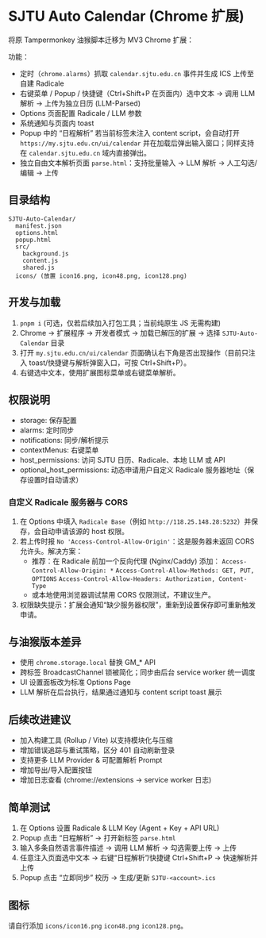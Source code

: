 # SJTU Auto Calendar (Chrome 扩展)

将原 Tampermonkey 油猴脚本迁移为 MV3 Chrome 扩展：

功能：
- 定时（`chrome.alarms`）抓取 `calendar.sjtu.edu.cn` 事件并生成 ICS 上传至自建 Radicale
- 右键菜单 / Popup / 快捷键（Ctrl+Shift+P 在页面内）选中文本 -> 调用 LLM 解析 -> 上传为独立日历 (LLM-Parsed)
- Options 页面配置 Radicale / LLM 参数
- 系统通知与页面内 toast
 - Popup 中的 “日程解析” 若当前标签未注入 content script，会自动打开 `https://my.sjtu.edu.cn/ui/calendar` 并在加载后弹出输入窗口；同样支持在 `calendar.sjtu.edu.cn` 域内直接弹出。
 - 独立自由文本解析页面 `parse.html`：支持批量输入 -> LLM 解析 -> 人工勾选/编辑 -> 上传

## 目录结构
```
SJTU-Auto-Calendar/
  manifest.json
  options.html
  popup.html
  src/
    background.js
    content.js
    shared.js
  icons/ (放置 icon16.png, icon48.png, icon128.png)
```

## 开发与加载
1. `pnpm i` (可选，仅若后续加入打包工具；当前纯原生 JS 无需构建)
2. Chrome -> 扩展程序 -> 开发者模式 -> 加载已解压的扩展 -> 选择 `SJTU-Auto-Calendar` 目录
3. 打开 `my.sjtu.edu.cn/ui/calendar` 页面确认右下角是否出现操作（目前只注入 toast/快捷键与解析弹窗入口，可按 Ctrl+Shift+P）。
4. 右键选中文本，使用扩展图标菜单或右键菜单解析。

## 权限说明
- storage: 保存配置
- alarms: 定时同步
- notifications: 同步/解析提示
- contextMenus: 右键菜单
- host_permissions: 访问 SJTU 日历、Radicale、本地 LLM 或 API
 - optional_host_permissions: 动态申请用户自定义 Radicale 服务器地址（保存设置时自动请求）

### 自定义 Radicale 服务器与 CORS
1. 在 Options 中填入 `Radicale Base`（例如 `http://118.25.148.28:5232`）并保存，会自动申请该源的 host 权限。
2. 若上传时报 `No 'Access-Control-Allow-Origin'`：这是服务器未返回 CORS 允许头。解决方案：
   - 推荐：在 Radicale 前加一个反向代理 (Nginx/Caddy) 添加：
     `Access-Control-Allow-Origin: *`
     `Access-Control-Allow-Methods: GET, PUT, OPTIONS`
     `Access-Control-Allow-Headers: Authorization, Content-Type`
   - 或本地使用浏览器调试禁用 CORS 仅限测试，不建议生产。
3. 权限缺失提示：扩展会通知“缺少服务器权限”，重新到设置保存即可重新触发申请。

## 与油猴版本差异
- 使用 `chrome.storage.local` 替换 GM_* API
- 跨标签 BroadcastChannel 锁被简化；同步由后台 service worker 统一调度
- UI 设置面板改为标准 Options Page
- LLM 解析在后台执行，结果通过通知与 content script toast 展示

## 后续改进建议
- 加入构建工具 (Rollup / Vite) 以支持模块化与压缩
- 增加错误追踪与重试策略，区分 401 自动刷新登录
- 支持更多 LLM Provider & 可配置解析 Prompt
- 增加导出/导入配置按钮
- 增加日志查看 (chrome://extensions -> service worker 日志)

## 简单测试
1. 在 Options 设置 Radicale & LLM Key (Agent + Key + API URL)
2. Popup 点击 “日程解析” -> 打开新标签 `parse.html`
3. 输入多条自然语言事件描述 -> 调用 LLM 解析 -> 勾选需要上传 -> 上传
4. 任意注入页面选中文本 -> 右键“日程解析”/快捷键 Ctrl+Shift+P -> 快速解析并上传
5. Popup 点击 “立即同步” 校历 -> 生成/更新 `SJTU-<account>.ics`

## 图标
请自行添加 `icons/icon16.png` `icon48.png` `icon128.png`。
